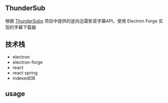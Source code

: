 ## ThunderSub
根据 [ThunderSubs](https://github.com/DCjanus/ThunderSubs) 项目中提供的逆向迅雷影音字幕API，使用 Electron Forge 实现的字幕下载器

## 技术栈
- electron
- electron-forge
- react
- react spring
- indexedDB

## usage



